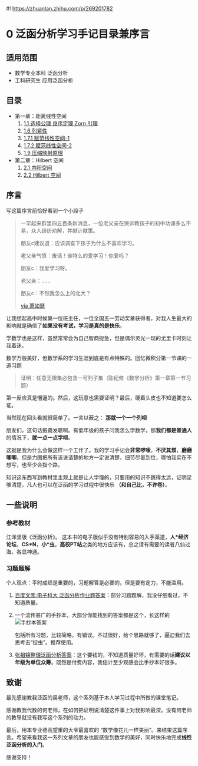 #! https://zhuanlan.zhihu.com/p/269201782
# 0 泛函分析学习手记目录兼序言
## 适用范围
- 数学专业本科 泛函分析
- 工科研究生 应用泛函分析
## 目录
- 第一章：距离线性空间
  1. [1.1 选择公理 良序定理 Zorn 引理](https://zhuanlan.zhihu.com/p/278675189)
  1. [1.6 列紧性](https://zhuanlan.zhihu.com/p/264943691)
  2. [1.7.1 赋范线性空间-1](https://zhuanlan.zhihu.com/p/266077942)
  3. [1.7.2 赋范线性空间-2](https://zhuanlan.zhihu.com/p/267183790)
  4. [1.9 压缩映射原理](https://zhuanlan.zhihu.com/p/269264508)
- 第二章：$\mathrm{Hilbert}$ 空间  
  1. [2.1 内积空间](https://zhuanlan.zhihu.com/p/272071139)
  2. [2.2 $\mathrm{Hilbert}$ 空间](https://zhuanlan.zhihu.com/p/282852669)
## 序言

写这篇序言前恰好看到一个小段子
> 一早起来群里四五百条新消息，一位老父亲在哭诉教孩子的初中功课多么不易，众人纷纷劝解，并献计献策。
> 
> 朋友c建议道：应该调查下孩子为什么不喜欢学习。
> 
> 老父亲气愤：废话！谁特么的爱学习！你爱吗？
> 
> 朋友c：我爱学习呀。
> 
> 老父亲：……
> 
> 朋友c：不然我怎么上的北大？
> 
> [via 萧如瑟](https://weibo.com/1026394563/Jr6DPhMVz)

让我想起高中时候第一位班主任，一位全国五一劳动奖章获得者，对我人生最大的影响就是确信了**如果没有考试，学习是真的是快乐**。

学数学也是这样，虽然常常会为自己智商捉急，但是偶尔灵光一现的尤里卡时刻让我着迷。

数学万般美好，但数学系的学习生涯到底是有点特殊的。回忆微积分第一节课的一道习题

> 证明：任意无限集必包含一可列子集（陈纪修《数学分析》第一章第一节习题）

第一反应真是懵逼的。然后，这玩意也需要证明？最后，硬着头皮也不知道要怎么证。

当然现在回头看就很简单了。一言以蔽之： **那就一个一个列呗** 

朋友们，这句话振聋发聩啊。有低年级的孩子问我怎么学数学，那**我们都是普通人**的情况下，**就一点一点学呗**。

这就是我为什么会做这样一个工作了。我的学习手记会**非常啰嗦**，**不厌其烦**，**磨磨唧唧**。但是力图把所有该说请楚的地方一定说清楚，细节尽量到位，哪怕我实在不想写，也至少会指个路。

知识这东西写到教材里主观上就是让人学懂的，只要用的知识不跳得太远，证明足够清楚，凡人也可以在泛函的学习过程中很快乐 **（和自己比，不许卷）**。

## 一些说明
### 参考教材
江泽坚版《泛函分析》。
这本书的电子版似乎没有特别容易的入手渠道，**人\*经济论坛**，**CS\*N**，**小\*虫**，**高校PT站**之类的地方应该有，总之请有需要的读者八仙过海，各显神通。

### 习题题解
个人观点：平时成绩是重要的，习题解答是必要的，但是要有定力，不能滥用。
1. [百度文库:电子科大 泛函分析作业题答案](https://wenku.baidu.com/view/f25a39ffaef8941ea76e0567.html)：部分习题题解，我没仔细看过，不知道质量。
2. 一个流传甚广的手抄本，大部分你能找到的答案都是这个，长这样的
   ![手抄本答案](https://pic4.zhimg.com/v2-b0e409ccd8e89009e820ee0af91dbccb_r.jpg)
   
   包括所有习题，比较简略，有错误。不过很好，给个思路就够了，逼迫我们去思考去“捉虫”。推荐使用。
3. [张祖锦整理泛函分析答案](https://zhuanlan.zhihu.com/p/145941793)：这个要钱的，不知道质量好坏，有需要的话**建议以年级为单位众筹**。既然是付费内容，我估计至少观感会比手抄本好很多。

## 致谢
最先感谢教我泛函的吴老师，这个系列基于本人学习过程中所做的课堂笔记。

感谢教我代数的何老师，在如何把证明说清楚这件事上对我影响最深。没有何老师的教导就没有我写这个系列的动力。

最后，用本专业德高望重的大爷最喜欢的 “数学像花儿一样美丽”。来结束这篇序言。希望来看我这一系列文章的朋友也能感受到数学的美好，同时快乐地完成**线性泛函分析的入门**。

感谢支持！